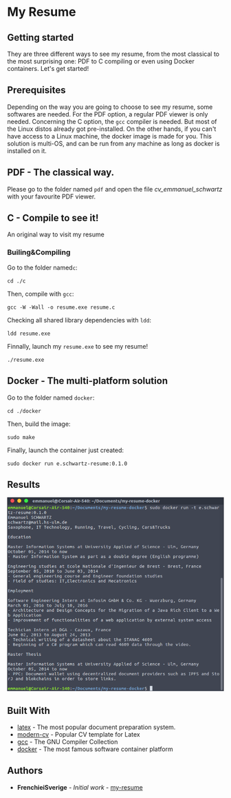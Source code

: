 # My Resume

## Getting started

They are three different ways to see my resume, from the most classical to the most surprising one: PDF to C compiling or even using Docker containers. Let's get started!

## Prerequisites

Depending on the way you are going to choose to see my resume, some softwares are needed. For the PDF option, a regular PDF viewer is only needed.
Concerning the C option, the `gcc` compiler is needed. But most of the Linux distos already got pre-installed.
On the other hands, if you can't have access to a Linux machine, the docker image is made for you. This solution is multi-OS, and can be run from any machine as long as docker is installed on it.

## PDF - The classical way.

Please go to the folder named `pdf` and open the file *cv_emmanuel_schwartz* with your favourite PDF viewer.

## C - Compile to see it!
An original way to visit my resume
### Builing&Compiling ###
Go to the folder named`c`:
```
cd ./c
```
Then, compile with `gcc`:
```
gcc -W -Wall -o resume.exe resume.c
```
Checking all shared library dependencies with `ldd`:
```
ldd resume.exe
```
Finnally, launch my `resume.exe` to see my resume!
```
./resume.exe
```

## Docker - The multi-platform solution
Go to the folder named `docker`:
```
cd ./docker
```
Then, build the image:
```
sudo make
```
Finally, launch the container just created:
```
sudo docker run e.schwartz-resume:0.1.0
```
## Results

![alt tag](https://github.com/frenchieisverige/resume/blob/master/res/screenshot.png)

## Built With

* [latex](https://www.latex-project.org/) - The most popular document preparation system.
* [modern-cv](https://www.google.de/search?client=ubuntu&channel=fs&q=gcccv-modern&ie=utf-8&oe=utf-8&gfe_rd=cr&ei=Fh43WcD5HM7PXoqruogP#channel=fs&q=modern+cv) - Popular CV template for Latex
* [gcc](https://gcc.gnu.org/) - The GNU Compiler Collection
* [docker](https://www.docker.com/) - The most famous software container platform

## Authors

* **FrenchieiSverige** - *Initial work* - [my-resume](https://github.com/frenchieisverige/)



